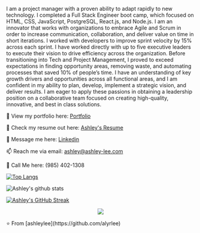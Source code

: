 I am a project manager with a proven ability to adapt rapidly to new technology. I completed a Full Stack Engineer boot camp, which focused on HTML, CSS, JavaScript, PostgreSQL, React.js, and Node.js. I am an innovator that works with organizations to embrace Agile and Scrum in order to increase communication, collaboration, and deliver value on time in short iterations. I worked with developers to improve sprint velocity by 15% across each sprint.  I have worked directly with up to five executive leaders to execute their vision to drive efficiency across the organization. Before transitioning into Tech and Project Management, I proved to exceed expectations in finding opportunity areas, removing waste, and automating processes that saved 10% of people’s time.  I have an understanding of key growth drivers and opportunities across all functional areas, and I am confident in my ability to plan, develop, implement a strategic vision, and deliver results. I am eager to apply these passions in obtaining a leadership position on a collaborative team focused on creating high-quality, innovative, and best in class solutions.

👀 View my portfolio here: [Portfolio](https://webflow.com/design/ashleys-portfolio-4816d7)

📝 Check my resume out here: [Ashley's Resume](https://docs.google.com/document/d/1r62t5hfLTg64pTZmsfKf3Y0NXOP4lTEKvtGKAXEud1A/edit?usp=sharing)

💬 Message me here: [Linkedin](https://www.linkedin.com/in/meet-jason-humphrey/)

📫 Reach me via email: [ashley@ashley-lee.com](mailto:ashley@ashley-lee.com)

📲 Call Me here: (985) 402-1308

[![Top Langs](https://github-readme-stats.vercel.app/api/top-langs/?username=alyrlee&layout=compact)](https://github.com/alyrlee/github-readme-stats)

![Ashley's github stats](https://github-readme-stats.vercel.app/api?username=alyrlee&show_icons=true&theme=dark)

[![Ashley's GitHub Streak](https://github-readme-streak-stats.herokuapp.com/?user=alyrlee)](https://git.io/streak-stats)

<p align="center">
<img src="https://visitor-badge.laobi.icu/badge?page_id=ashleylee" id="counter">
</p>
⭐️ From [ashleylee](https://github.com/alyrlee)
